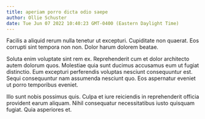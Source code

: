 ```yaml
---
title: aperiam porro dicta odio saepe
author: Ollie Schuster
date: Tue Jun 07 2022 10:40:23 GMT-0400 (Eastern Daylight Time)
---
```

Facilis a aliquid rerum nulla tenetur ut excepturi. Cupiditate non quaerat. Eos corrupti sint tempora non non. Dolor harum dolorem beatae.

 Soluta enim voluptate sint rem ex. Reprehenderit cum et dolor architecto autem dolorum quos. Molestiae quia sunt ducimus accusamus eum ut fugiat distinctio. Eum excepturi perferendis voluptas nesciunt consequuntur est. Sequi consequuntur nam assumenda nesciunt quo. Eos aspernatur eveniet ut porro temporibus eveniet.

 Illo sunt nobis possimus quis. Culpa et iure reiciendis in reprehenderit officia provident earum aliquam. Nihil consequatur necessitatibus iusto quisquam fugiat. Quia asperiores et.